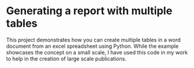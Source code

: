 # Generating a report with multiple tables

This project demonstrates how you can create multiple tables in a word document from an excel spreadsheet using Python. While the example showcases the concept on a small scale, I have used this code in my work to help in the creation of large scale publications.
